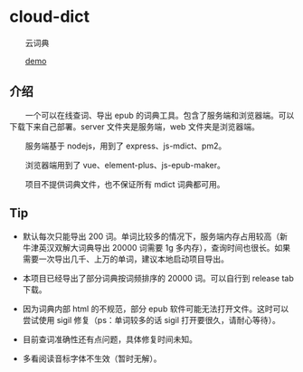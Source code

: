 # cloud-dict
&emsp;&emsp;云词典

&emsp;&emsp;[demo](https://clouddict.net)

## 介绍
&emsp;&emsp;一个可以在线查词、导出 epub 的词典工具。包含了服务端和浏览器端。可以下载下来自己部署。server 文件夹是服务端，web 文件夹是浏览器端。

&emsp;&emsp;服务端基于 nodejs，用到了 express、js-mdict、pm2。

&emsp;&emsp;浏览器端用到了 vue、element-plus、js-epub-maker。

&emsp;&emsp;项目不提供词典文件，也不保证所有 mdict 词典都可用。

## Tip

* 默认每次只能导出 200 词。单词比较多的情况下，服务端内存占用较高（新牛津英汉双解大词典导出 20000 词需要 1g 多内存），查询时间也很长。如果需要一次导出几千、上万的单词，建议本地启动项目导出。

* 本项目已经导出了部分词典按词频排序的 20000 词。可以自行到 release tab 下载。

* 因为词典内部 html 的不规范，部分 epub 软件可能无法打开文件。这时可以尝试使用 sigil 修复（ps：单词较多的话 sigil 打开要很久，请耐心等待）。

* 目前查词准确性还有点问题，具体修复时间未知。

* 多看阅读音标字体不生效（暂时无解）。